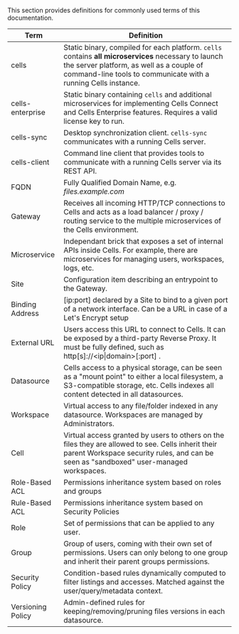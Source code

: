 This section provides definitions for commonly used terms of this documentation.

| Term  | Definition                                                                                                                                                                                                         |
|---|--------------------------------------------------------------------------------------------------------------------------------------------------------------------------------------------------------------------|
|cells| Static binary, compiled for each platform. `cells` contains **all microservices** necessary to launch the server platform, as well as a couple of command-line tools to communicate with a running Cells instance. |
|cells-enterprise| Static binary containing `cells` and additional microservices for implementing Cells Connect and Cells Enterprise features. Requires a valid license key to run.                                                   |
|cells-sync| Desktop synchronization client. `cells-sync` communicates with a running Cells server.                                                                                                                             |
|cells-client| Command line client that provides tools to communicate with a running Cells server via its REST API.                                                                                                               |
|FQDN| Fully Qualified Domain Name, e.g. _files.example.com_                                                                                                                                                              |
|Gateway | Receives all incoming HTTP/TCP connections to Cells and acts as a load balancer / proxy / routing service to the multiple microservices of the Cells environment.                                                  |
|Microservice | Independant brick that exposes a set of internal APIs inside Cells. For example, there are microservices for managing users, workspaces, logs, etc.                                                                |
|Site | Configuration item describing an entrypoint to the Gateway.                                                                                                                                                        |
|Binding Address  | [ip:port] declared by a Site to bind to a given port of a network interface. Can be a URL in case of a Let's Encrypt setup                                                                                         |
|External URL | Users access this URL to connect to Cells. It can be exposed by a third-party Reverse Proxy. It must be fully defined, such as http[s]://&lt;ip&#124;domain&gt;[:port] .                                           |
|Datasource | Cells access to a physical storage, can be seen as a "mount point" to either a local filesystem, a S3-compatible storage, etc. Cells indexes all content detected in all datasources.                              |
|Workspace | Virtual access to any file/folder indexed in any datasource. Workspaces are managed by Administrators.                                                                                                             |
|Cell | Virtual access granted by users to others on the files they are allowed to see. Cells inherit their parent Workspace security rules, and can be seen as "sandboxed" user-managed workspaces.                       |
|Role-Based ACL | Permissions inheritance system based on roles and groups                                                                                                                                                           |
|Rule-Based ACL | Permissions inheritance system based on Security Policies                                                                                                                                                          |
|Role | Set of permissions that can be applied to any user.                                                                                                                                                                |
|Group | Group of users, coming with their own set of permissions. Users can only belong to one group and inherit their parent groups permissions.                                                                          |
|Security Policy | Condition-based rules dynamically computed to filter listings and accesses. Matched against the user/query/metadata context.                                                                                       |  
|Versioning Policy | Admin-defined rules for keeping/removing/pruning files versions in each datasource.                                                                                                                                |
